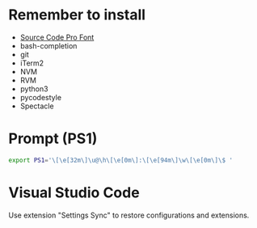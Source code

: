 # Remember to install
*  [Source Code Pro Font](https://github.com/adobe-fonts/source-code-pro/releases/tag/variable-fonts)
*  bash-completion
*  git
*  iTerm2
*  NVM
*  RVM
*  python3
*  pycodestyle
*  Spectacle

# Prompt (PS1)
```bash
export PS1='\[\e[32m\]\u@\h\[\e[0m\]:\[\e[94m\]\w\[\e[0m\]\$ '
```

# Visual Studio Code
Use extension "Settings Sync" to restore configurations and extensions.
